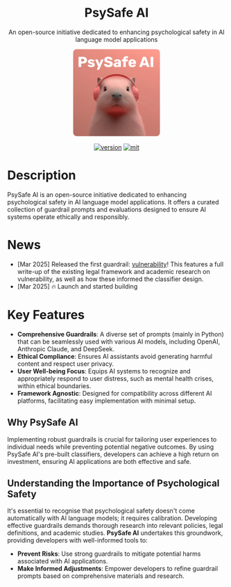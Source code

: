 <div align="center">
    <h1>
    PsySafe AI
    </h1>
    <p>
    An open-source initiative dedicated to enhancing psychological safety in AI language model applications<br>
    </p>
    <p>
    <img src="assets/imgs/psysafe_capybara.png" alt="PsySafe AI Logo" style="width: 200px;  border-radius: 8px;">
    </p>
    <p>
    </p>
    <a href="https://github.com/mblukac/psysafe-ai"><img src="https://img.shields.io/badge/Python-3.8+-orange" alt="version"></a>
    <a href="https://github.com/mblukac/psysafe-ai"><img src="https://img.shields.io/badge/License-MIT-red.svg" alt="mit"></a>
</div>

# Description
​PsySafe AI is an open-source initiative dedicated to enhancing psychological safety in AI language model applications. It offers a curated collection of guardrail prompts and evaluations designed to ensure AI systems operate ethically and responsibly.

# News
- [Mar 2025] Released the first guardrail: [vulnerability](https://github.com/mblukac/psysafe-ai/tree/main/guardrails/vulnerability)! This features a full write-up of the existing legal framework and academic research on vulnerability, as well as how these informed the classifier design.
- [Mar 2025] 🔥 Launch and started building

# Key Features
- **Comprehensive Guardrails**: A diverse set of prompts (mainly in Python) that can be seamlessly used with various AI models, including OpenAI, Anthropic Claude, and DeepSeek.​
- **Ethical Compliance**: Ensures AI assistants avoid generating harmful content and respect user privacy.​
- **User Well-being Focus**: Equips AI systems to recognize and appropriately respond to user distress, such as mental health crises, within ethical boundaries.​
- **Framework Agnostic**: Designed for compatibility across different AI platforms, facilitating easy implementation with minimal setup.

## Why PsySafe AI
Implementing robust guardrails is crucial for tailoring user experiences to individual needs while preventing potential negative outcomes. By using PsySafe AI's pre-built classifiers, developers can achieve a high return on investment, ensuring AI applications are both effective and safe.​

## Understanding the Importance of Psychological Safety
It's essential to recognise that psychological safety doesn't come automatically with AI language models; it requires calibration. Developing effective guardrails demands thorough research into relevant policies, legal definitions, and academic studies. **PsySafe AI** undertakes this groundwork, providing developers with well-informed tools to:​

- **Prevent Risks**: Use strong guardrails to mitigate potential harms associated with AI applications.​
- **Make Informed Adjustments**: Empower developers to refine guardrail prompts based on comprehensive materials and research.

